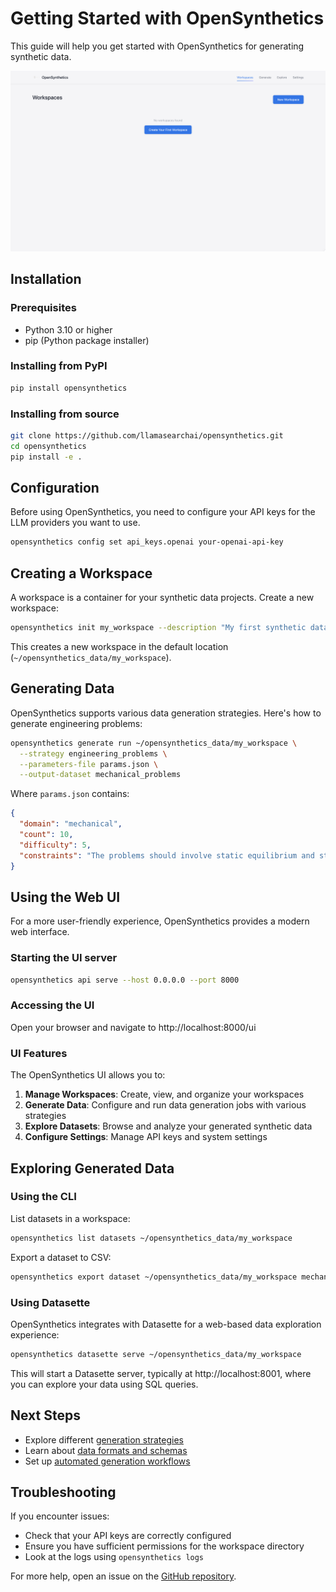 # Getting Started with OpenSynthetics

This guide will help you get started with OpenSynthetics for generating synthetic data.

![OpenSynthetics UI](../OpenSyntheticsUI.png)

## Installation

### Prerequisites

- Python 3.10 or higher
- pip (Python package installer)

### Installing from PyPI

```bash
pip install opensynthetics
```

### Installing from source

```bash
git clone https://github.com/llamasearchai/opensynthetics.git
cd opensynthetics
pip install -e .
```

## Configuration

Before using OpenSynthetics, you need to configure your API keys for the LLM providers you want to use.

```bash
opensynthetics config set api_keys.openai your-openai-api-key
```

## Creating a Workspace

A workspace is a container for your synthetic data projects. Create a new workspace:

```bash
opensynthetics init my_workspace --description "My first synthetic data workspace"
```

This creates a new workspace in the default location (`~/opensynthetics_data/my_workspace`).

## Generating Data

OpenSynthetics supports various data generation strategies. Here's how to generate engineering problems:

```bash
opensynthetics generate run ~/opensynthetics_data/my_workspace \
  --strategy engineering_problems \
  --parameters-file params.json \
  --output-dataset mechanical_problems
```

Where `params.json` contains:

```json
{
  "domain": "mechanical",
  "count": 10,
  "difficulty": 5,
  "constraints": "The problems should involve static equilibrium and stress analysis."
}
```

## Using the Web UI

For a more user-friendly experience, OpenSynthetics provides a modern web interface.

### Starting the UI server

```bash
opensynthetics api serve --host 0.0.0.0 --port 8000
```

### Accessing the UI

Open your browser and navigate to http://localhost:8000/ui

### UI Features

The OpenSynthetics UI allows you to:

1. **Manage Workspaces**: Create, view, and organize your workspaces
2. **Generate Data**: Configure and run data generation jobs with various strategies
3. **Explore Datasets**: Browse and analyze your generated synthetic data
4. **Configure Settings**: Manage API keys and system settings

## Exploring Generated Data

### Using the CLI

List datasets in a workspace:

```bash
opensynthetics list datasets ~/opensynthetics_data/my_workspace
```

Export a dataset to CSV:

```bash
opensynthetics export dataset ~/opensynthetics_data/my_workspace mechanical_problems --format csv --output exported_data.csv
```

### Using Datasette

OpenSynthetics integrates with Datasette for a web-based data exploration experience:

```bash
opensynthetics datasette serve ~/opensynthetics_data/my_workspace
```

This will start a Datasette server, typically at http://localhost:8001, where you can explore your data using SQL queries.

## Next Steps

- Explore different [generation strategies](api-reference/strategies.md)
- Learn about [data formats and schemas](api-reference/schemas.md)
- Set up [automated generation workflows](development/automation.md)

## Troubleshooting

If you encounter issues:

- Check that your API keys are correctly configured
- Ensure you have sufficient permissions for the workspace directory
- Look at the logs using `opensynthetics logs`

For more help, open an issue on the [GitHub repository](https://github.com/llamasearchai/opensynthetics/issues).